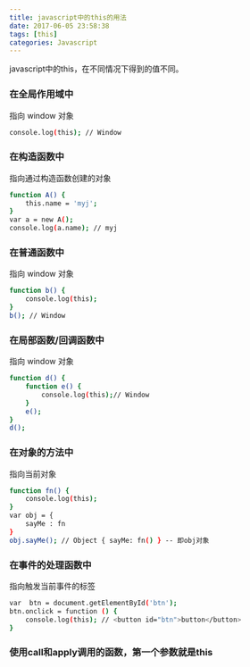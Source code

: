```yaml
---
title: javascript中的this的用法
date: 2017-06-05 23:58:38
tags: [this]
categories: Javascript
---
```


javascript中的this，在不同情况下得到的值不同。
<!--more-->

### 在全局作用域中 

指向 window 对象

``` bash
console.log(this); // Window
```

### 在构造函数中  

指向通过构造函数创建的对象

``` bash
function A() {
    this.name = 'myj';
}
var a = new A();
console.log(a.name); // myj
```

### 在普通函数中 

指向 window 对象

``` bash
function b() {
    console.log(this);
}
b(); // Window 
```
### 在局部函数/回调函数中  

指向 window 对象

``` bash
function d() {
    function e() {
        console.log(this);// Window
    }
    e();
}
d();
```

### 在对象的方法中 

指向当前对象

``` bash
function fn() {
    console.log(this);
}
var obj = {
    sayMe : fn
}
obj.sayMe(); // Object { sayMe: fn() } -- 即obj对象
```

### 在事件的处理函数中 

指向触发当前事件的标签

``` bash
var  btn = document.getElementById('btn');
btn.onclick = function () {
    console.log(this); // <button id="btn">button</button>
}
```

### 使用call和apply调用的函数，第一个参数就是this
